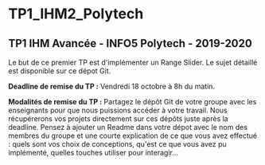 # TP1_IHM2_Polytech

## TP1 IHM Avancée - INFO5 Polytech - 2019-2020

Le but de ce premier TP est d'implémenter un Range Slider. Le sujet détaillé est disponible sur ce dépot Git. 

**Deadline de remise du TP :** Vendredi 18 octobre à 8h du matin.

**Modalités de remise du TP :** Partagez le dépôt Git de votre groupe avec les enseignants pour que nous puissions accéder à votre travail. Nous récupérerons vos projets directement sur ces dépôts juste après la deadline. 
Pensez à ajouter un Readme dans votre dépot avec le nom des membres du groupe et une courte explication de ce que vous avez effectué : quels sont vos choix de conceptions, qu'est ce que vous avez pu implémenté, quelles touches utiliser pour interagir...
